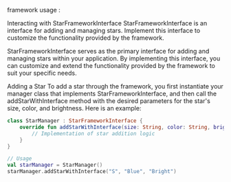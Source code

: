 framework usage : 

Interacting with StarFrameworkInterface
StarFrameworkInterface is an interface for adding and managing stars. Implement this interface to customize the functionality provided by the framework.

StarFrameworkInterface serves as the primary interface for adding and managing stars within your application. By implementing this interface, you can customize and extend the functionality provided by the framework to suit your specific needs.

Adding a Star
To add a star through the framework, you first instantiate your manager class that implements StarFrameworkInterface, and then call the addStarWithInterface method with the desired parameters for the star's size, color, and brightness. Here is an example:

```kotlin
class StarManager : StarFrameworkInterface {
    override fun addStarWithInterface(size: String, color: String, brightness: String) {
        // Implementation of star addition logic
    }
}

// Usage
val starManager = StarManager()
starManager.addStarWithInterface("S", "Blue", "Bright")
```
